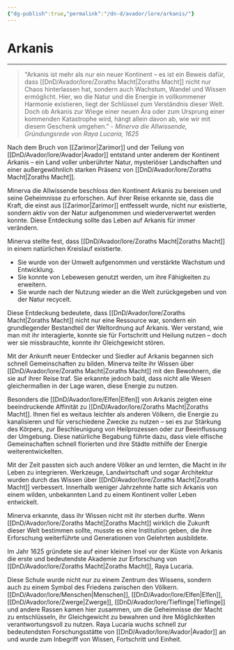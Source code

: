 ```yaml
---
{"dg-publish":true,"permalink":"/dn-d/avador/lore/arkanis/"}
---
```


# Arkanis
---
>"Arkanis ist mehr als nur ein neuer Kontinent – es ist ein Beweis dafür, dass [[DnD/Avador/lore/Zoraths Macht\|Zoraths Macht]] nicht nur Chaos hinterlassen hat, sondern auch Wachstum, Wandel und Wissen ermöglicht. Hier, wo die Natur und die Energie in vollkommener Harmonie existieren, liegt der Schlüssel zum Verständnis dieser Welt. Doch ob Arkanis zur Wiege einer neuen Ära oder zum Ursprung einer kommenden Katastrophe wird, hängt allein davon ab, wie wir mit diesem Geschenk umgehen." - *Minerva die Allwissende, Gründungsrede von Raya Lucaria, 1625*

Nach dem Bruch von [[Zarimor\|Zarimor]] und der Teilung von [[DnD/Avador/lore/Avador\|Avador]] entstand unter anderem der Kontinent Arkanis – ein Land voller unberührter Natur, mysteriöser Landschaften und einer außergewöhnlich starken Präsenz von [[DnD/Avador/lore/Zoraths Macht\|Zoraths Macht]].

Minerva die Allwissende beschloss den Kontinent Arkanis zu bereisen und seine Geheimnisse zu erforschen. Auf ihrer Reise erkannte sie, dass die Kraft, die einst aus [[Zarimor\|Zarimor]] entfesselt wurde, nicht nur existierte, sondern aktiv von der Natur aufgenommen und wiederverwertet werden konnte. Diese Entdeckung sollte das Leben auf Arkanis für immer verändern.

Minerva stellte fest, dass [[DnD/Avador/lore/Zoraths Macht\|Zoraths Macht]] in einem natürlichen Kreislauf existierte.

- Sie wurde von der Umwelt aufgenommen und verstärkte Wachstum und Entwicklung.
- Sie konnte von Lebewesen genutzt werden, um ihre Fähigkeiten zu erweitern.
- Sie wurde nach der Nutzung wieder an die Welt zurückgegeben und von der Natur recycelt.

Diese Entdeckung bedeutete, dass [[DnD/Avador/lore/Zoraths Macht\|Zoraths Macht]] nicht nur eine Ressource war, sondern ein grundlegender Bestandteil der Weltordnung auf Arkanis. Wer verstand, wie man mit ihr interagierte, konnte sie für Fortschritt und Heilung nutzen – doch wer sie missbrauchte, konnte ihr Gleichgewicht stören.

Mit der Ankunft neuer Entdecker und Siedler auf Arkanis begannen sich schnell Gemeinschaften zu bilden. Minerva teilte ihr Wissen über [[DnD/Avador/lore/Zoraths Macht\|Zoraths Macht]] mit den Bewohnern, die sie auf ihrer Reise traf. Sie erkannte jedoch bald, dass nicht alle Wesen gleichermaßen in der Lage waren, diese Energie zu nutzen.

Besonders die [[DnD/Avador/lore/Elfen\|Elfen]] von Arkanis zeigten eine beeindruckende Affinität zu [[DnD/Avador/lore/Zoraths Macht\|Zoraths Macht]]. Ihnen fiel es weitaus leichter als anderen Völkern, die Energie zu kanalisieren und für verschiedene Zwecke zu nutzen – sei es zur Stärkung des Körpers, zur Beschleunigung von Heilprozessen oder zur Beeinflussung der Umgebung. Diese natürliche Begabung führte dazu, dass viele elfische Gemeinschaften schnell florierten und ihre Städte mithilfe der Energie weiterentwickelten.

Mit der Zeit passten sich auch andere Völker an und lernten, die Macht in ihr Leben zu integrieren. Werkzeuge, Landwirtschaft und sogar Architektur wurden durch das Wissen über [[DnD/Avador/lore/Zoraths Macht\|Zoraths Macht]] verbessert. Innerhalb weniger Jahrzehnte hatte sich Arkanis von einem wilden, unbekannten Land zu einem Kontinent voller Leben entwickelt.

Minerva erkannte, dass ihr Wissen nicht mit ihr sterben durfte. Wenn [[DnD/Avador/lore/Zoraths Macht\|Zoraths Macht]] wirklich die Zukunft dieser Welt bestimmen sollte, musste es eine Institution geben, die ihre Erforschung weiterführte und Generationen von Gelehrten ausbildete.

Im Jahr 1625 gründete sie auf einer kleinen Insel vor der Küste von Arkanis die erste und bedeutendste Akademie zur Erforschung von [[DnD/Avador/lore/Zoraths Macht\|Zoraths Macht]], Raya Lucaria.

Diese Schule wurde nicht nur zu einem Zentrum des Wissens, sondern auch zu einem Symbol des Friedens zwischen den Völkern. [[DnD/Avador/lore/Menschen\|Menschen]], [[DnD/Avador/lore/Elfen\|Elfen]], [[DnD/Avador/lore/Zwerge\|Zwerge]], [[DnD/Avador/lore/Tieflinge\|Tieflinge]] und andere Rassen kamen hier zusammen, um die Geheimnisse der Macht zu entschlüsseln, ihr Gleichgewicht zu bewahren und ihre Möglichkeiten verantwortungsvoll zu nutzen. Raya Lucaria wuchs schnell zur bedeutendsten Forschungsstätte von [[DnD/Avador/lore/Avador\|Avador]] an und wurde zum Inbegriff von Wissen, Fortschritt und Einheit.